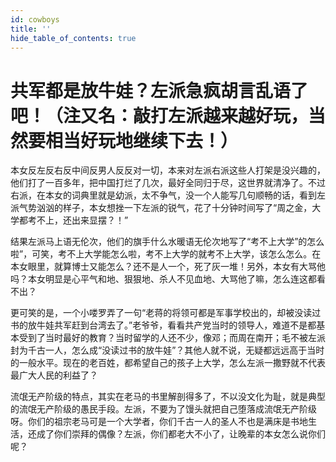 ```yaml
---
id: cowboys
title: ''
hide_table_of_contents: true
---
```


# 共军都是放牛娃？左派急疯胡言乱语了吧！（注又名：敲打左派越来越好玩，当然要相当好玩地继续下去！）

本女反左反右反中间反男人反反对一切，本来对左派右派这些人打架是没兴趣的，他们打了一百多年，把中国打烂了几次，最好全同归于尽，这世界就清净了。不过右派，在本女的词典里就是幼派，太不争气，没一个人能写几句顺畅的话，看到左派气势汹汹的样子，本女想挫一下左派的锐气，花了十分钟时间写了“周之金，大学都考不上，还出来显摆？！”

结果左派马上语无伦次，他们的旗手什么水暖语无伦次地写了“考不上大学”的怎么啦”，可笑，考不上大学能怎么啦，考不上大学的就考不上大学，该怎么怎么。在本女眼里，就算博士又能怎么？还不是人一个，死了灰一堆！另外，本女有大骂他吗？本女明显是心平气和地、狠狠地、杀人不见血地、大骂他了嘛，怎么连这都看不出？

更可笑的是，一个小喽罗弄了一句“老蒋的将领可都是军事学校出的，却被没读过书的放牛娃共军赶到台湾去了。”老爷爷，看看共产党当时的领导人，难道不是都基本受到了当时最好的教育？当时留学的人还不少，像邓；而周在南开；毛不被左派封为千古一人，怎么成“没读过书的放牛娃”？其他人就不说，无疑都远远高于当时的一般水平。现在的老百姓，都希望自己的孩子上大学，怎么左派一撒野就不代表最广大人民的利益了？

流氓无产阶级的特点，其实在老马的书里解剖得多了，不以没文化为耻，就是典型的流氓无产阶级的愚民手段。左派，不要为了馒头就把自己堕落成流氓无产阶级呀。你们的祖宗老马可是一个大学者，你们千古一人的圣人不也是满床是书地生活，还成了你们崇拜的偶像？左派，你们都老大不小了，让晚辈的本女怎么说你们呢？